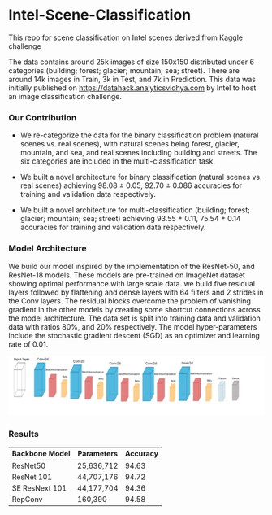 # Intel-Scene-Classification
This repo for scene classification on Intel scenes derived from Kaggle challenge 

The data contains around 25k images of size 150x150 distributed under 6 categories (building; forest; glacier; mountain; sea; street). There are around 14k images in Train, 3k in Test, and 7k in Prediction.
This data was initially published on https://datahack.analyticsvidhya.com by Intel to host an image classification challenge.

### Our Contribution 

- We re-categorize the data for the binary classification problem (natural scenes vs. real scenes), with natural scenes being forest, glacier, mountain, and sea, and real scenes including building and streets. The six categories are included in the multi-classification task.

- We built a novel architecture for binary classification (natural scenes vs. real scenes) achieving 98.08 ± 0.05, 92.70 ± 0.086 accuracies for training and validation data respectively.

- We built a novel architecture for multi-classification (building; forest; glacier; mountain; sea; street) achieving 93.55 ± 0.11, 75.54 ± 0.14 accuracies for training and validation data respectively.

### Model Architecture

We build our model inspired by the implementation of the ResNet-50, and ResNet-18 models. These models are pre-trained on ImageNet dataset showing optimal performance with large scale data. we build five residual layers followed by flattening and dense layers with 64 filters and 2 strides in the Conv layers.
The residual blocks overcome the problem of vanishing gradient in the other models by creating some shortcut connections across the model architecture.
The data set is split into training data and validation data with ratios 80%, and 20% respectively. The model hyper-parameters include the stochastic gradient descent (SGD) as an optimizer and learning rate of 0.01.   

![](https://raw.githubusercontent.com/MohmedSoudy/Intel-Scene-Classification/main/Figure%201_cut.png)

### Results 

|Backbone Model    | Parameters       | Accuracy         |          
|------------------|------------------|------------------|
| ResNet50         | 25,636,712       |  94.63           |
| ResNet 101       | 44,707,176       |  94.72           |
| SE ResNext 101   | 44,177,704       |  94.36           |
| RepConv          | 160,390          | 94.58            |
